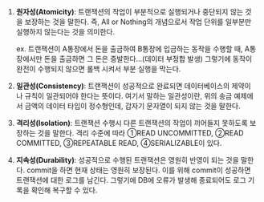 1. **원자성(Atomicity)**: 트랜잭션의 작업이 부분적으로 실행되거나 중단되지 않는 것을 보장하는 것을 말한다. 즉, All or Nothing의 개념으로서 작업 단위를 일부분만 실행하지 않는다는 것을 의미한다.
    
    ex. 트랜잭션이 A통장에서 돈을 출금하여 B통장에 입금하는 동작을 수행할 때, A통장에서만 돈을 출금하면 그 돈은 증발한다…(데이터 부정합 발생) 그렇기에 동작이 완전이 수행되지 않으면 롤백 시켜서 부분 실행을 막는다.
    
2. **일관성(Consistency)**: 트랜잭션이 성공적으로 완료되면 데이터베이스의 제약이나 규칙이 일관되어야 한다는 뜻이다. 여기서 말하는 일관성이란, 위의 송금 예제에서 금액의 데이터 타입이 정수형인데, 갑자기 문자열이 되지 않는 것을 말한다.
    
3. **격리성(Isolation)**: 트랜잭션 수행시 다른 트랜잭션의 작업이 끼어들지 못하도록 보장하는 것을 말한다. 격리 수준에 따라 ①READ UNCOMMITTED, ②READ COMMITTED, ③REPEATABLE READ, ④SERIALIZABLE이 있다.
    
4. **지속성(Durability)**: 성공적으로 수행된 트랜잭션은 영원히 반영이 되는 것을 말한다. commit을 하면 현재 상태는 영원히 보장된다. 이를 위해 commit이 성공하면 트랜잭션에 대한 로그를 남긴다. 그렇기에 DB에 오류가 발생해 종료되어도 로그 기록을 확인해 복구할 수 있다.